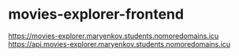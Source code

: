 # movies-explorer-frontend
https://movies-explorer.maryenkov.students.nomoredomains.icu
https://api.movies-explorer.maryenkov.students.nomoredomains.icu


